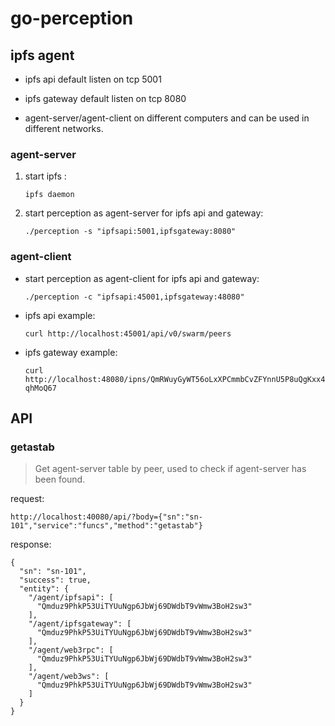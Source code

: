 # go-perception
## ipfs agent

* ipfs api default listen on tcp 5001 
    
* ipfs gateway default listen on tcp 8080 

* agent-server/agent-client on different computers and can be used in different networks.


### agent-server 
1. start ipfs :

    `ipfs daemon`

2. start perception as agent-server for ipfs api and gateway:

    `./perception -s "ipfsapi:5001,ipfsgateway:8080"`

### agent-client 

* start perception as agent-client for ipfs api and gateway:
    
    `./perception -c "ipfsapi:45001,ipfsgateway:48080"`

* ipfs api example:
  
    `curl http://localhost:45001/api/v0/swarm/peers`

* ipfs gateway example: 
    
    `curl http://localhost:48080/ipns/QmRWuyGyWT56oLxXPCmmbCvZFYnnU5P8uQgKxx4qhMoQ67`

## API

### getastab

> Get agent-server table by peer, used to check if agent-server has been found.

request:

```
http://localhost:40080/api/?body={"sn":"sn-101","service":"funcs","method":"getastab"}
```

response:

```
{
  "sn": "sn-101",
  "success": true,
  "entity": {
    "/agent/ipfsapi": [
      "Qmduz9PhkP53UiTYUuNgp6JbWj69DWdbT9vWmw3BoH2sw3"
    ],
    "/agent/ipfsgateway": [
      "Qmduz9PhkP53UiTYUuNgp6JbWj69DWdbT9vWmw3BoH2sw3"
    ],
    "/agent/web3rpc": [
      "Qmduz9PhkP53UiTYUuNgp6JbWj69DWdbT9vWmw3BoH2sw3"
    ],
    "/agent/web3ws": [
      "Qmduz9PhkP53UiTYUuNgp6JbWj69DWdbT9vWmw3BoH2sw3"
    ]
  }
}
```
  
